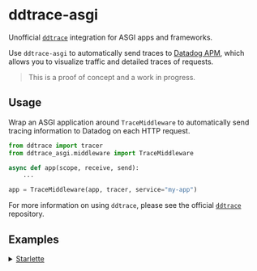 # ddtrace-asgi

Unofficial [`ddtrace`] integration for ASGI apps and frameworks.

Use `ddtrace-asgi` to automatically send traces to [Datadog APM](https://docs.datadoghq.com/tracing/), which allows you to visualize traffic and detailed traces of requests.

[`ddtrace`]: https://github.com/DataDog/dd-trace-py

> This is a proof of concept and a work in progress.

## Usage

Wrap an ASGI application around `TraceMiddleware` to automatically send tracing information to Datadog on each HTTP request.

```python
from ddtrace import tracer
from ddtrace_asgi.middleware import TraceMiddleware

async def app(scope, receive, send):
    ...

app = TraceMiddleware(app, tracer, service="my-app")
```

For more information on using `ddtrace`, please see the official [`ddtrace`] repository.

## Examples

<details>
<summary>
    <a href="https://www.starlette.io/">Starlette</a>
</summary>

```python
from ddtrace import tracer
from ddtrace_asgi.middleware import TraceMiddleware
from starlette.applications import Starlette

app = Starlette()
app = TraceMiddleware(app, tracer, service="my-starlette-app")
```

</details>
